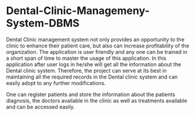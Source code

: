 # Dental-Clinic-Managemeny-System-DBMS
Dental Clinic management system not only provides an opportunity to the clinic to enhance their patient care, but also can increase profitability of the organization. The application is user friendly and any one can be trained in a short span of time to master the usage of this application. In this application after user logs in he/she will get all the information about the Dental clinic system. Therefore, the project can serve at its best in maintaining all the required records in the Dental clinic system and can easily adopt to any further modifications.

One can  register patients and store  the information about the patients diagnosis, the doctors available in the clinic as well as treatments available and can be accessed easily.
